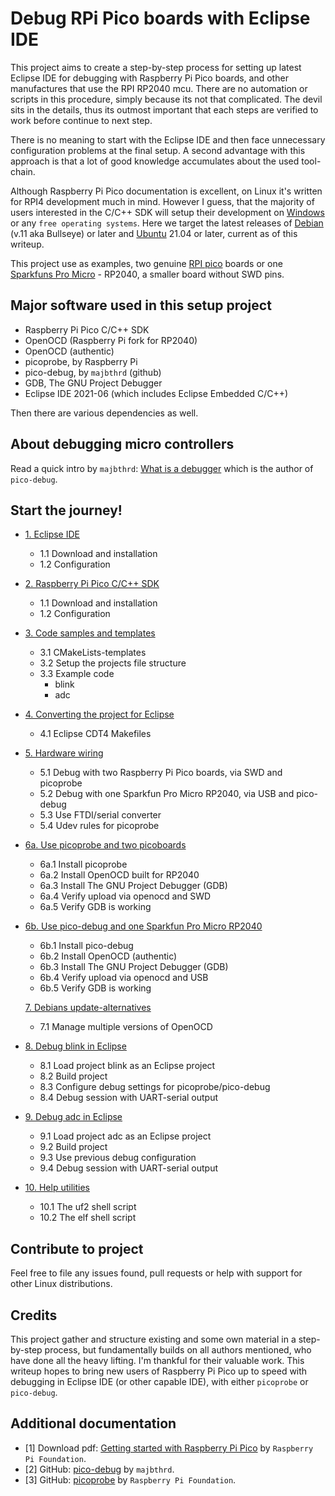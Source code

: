 # Debug RPi Pico boards with Eclipse IDE

This project aims to create a step-by-step process for setting up latest Eclipse IDE for debugging with Raspberry Pi Pico boards, and other manufactures that use the RPI RP2040 mcu. There are no automation or scripts in this procedure, simply because its not that complicated. The devil sits in the details, thus its outmost important that each steps are verified to work before continue to next step. 

There is no meaning to start with the Eclipse IDE and then face unnecessary configuration problems at the final setup. A second advantage with this approach is that a lot of good knowledge accumulates about the used tool-chain. 

Although Raspberry Pi Pico documentation is excellent, on Linux it's written for RPI4 development much in mind. However I guess, that the majority of users interested in the C/C++ SDK will setup their development on [Windows](https://github.com/ndabas/pico-setup-windows) or any `free operating systems`. Here we target the latest releases of [Debian](https://www.debian.org/distrib/) (v.11 aka Bullseye) or later and [Ubuntu](https://ubuntu.com/#download) 21.04 or later, current as of this writeup.

This project use as examples, two genuine [RPI pico](https://www.raspberrypi.org/products/raspberry-pi-pico/) boards or one [Sparkfuns Pro Micro](https://www.sparkfun.com/products/17717) - RP2040, a smaller board without SWD pins. 

## Major software used in this setup project

- Raspberry Pi Pico C/C++ SDK
- OpenOCD (Raspberry Pi fork for RP2040)
- OpenOCD (authentic)
- picoprobe, by Raspberry Pi
- pico-debug, by `majbthrd` (github)
- GDB, The GNU Project Debugger
- Eclipse IDE 2021-06 (which includes Eclipse Embedded C/C++)

Then there are various dependencies as well.

## About debugging micro controllers

Read a quick intro by `majbthrd`: [What is a debugger](https://github.com/majbthrd/pico-debug/blob/master/howto/about.md) which is the author of `pico-debug`.


## Start the journey!

- [1. Eclipse IDE](1-eclipse-ide/1-eclipse-ide.md)
  * 1.1 Download and installation
  * 1.2 Configuration

- [2. Raspberry Pi Pico C/C++ SDK](2-raspberry-pi-pico-sdk/2-raspberry-pi-pico-sdk.md)
  * 1.1 Download and installation
  * 1.2 Configuration

- [3. Code samples and templates]()
  * 3.1 CMakeLists-templates
  * 3.2 Setup the projects file structure
  * 3.3 Example code
    + blink
    + adc

- [4. Converting the project for Eclipse]()
  * 4.1 Eclipse CDT4 Makefiles

- [5. Hardware wiring]()
  * 5.1 Debug with two Raspberry Pi Pico boards, via SWD and picoprobe
  * 5.2 Debug with one Sparkfun Pro Micro RP2040, via USB and pico-debug
  * 5.3 Use FTDI/serial converter
  * 5.4 Udev rules for picoprobe

- [6a. Use picoprobe and two picoboards]()
  * 6a.1 Install picoprobe
  * 6a.2 Install OpenOCD built for RP2040
  * 6a.3 Install The GNU Project Debugger (GDB)
  * 6a.4 Verify upload via openocd and SWD
  * 6a.5 Verify GDB is working

- [6b. Use pico-debug and one Sparkfun Pro Micro RP2040]()
  * 6b.1 Install pico-debug
  * 6b.2 Install OpenOCD (authentic)
  * 6b.3 Install The GNU Project Debugger (GDB)
  * 6b.4 Verify upload via openocd and USB
  * 6b.5 Verify GDB is working

  [7. Debians update-alternatives]()
    * 7.1 Manage multiple versions of OpenOCD

- [8. Debug blink in Eclipse]()
  * 8.1 Load project blink as an Eclipse project
  * 8.2 Build project
  * 8.3 Configure debug settings for picoprobe/pico-debug
  * 8.4 Debug session with UART-serial output

- [9. Debug adc in Eclipse]()
  * 9.1 Load project adc as an Eclipse project
  * 9.2 Build project
  * 9.3 Use previous debug configuration
  * 9.4 Debug session with UART-serial output 

- [10. Help utilities]()
  * 10.1 The uf2 shell script
  * 10.2 The elf shell script

## Contribute to project

Feel free to file any issues found, pull requests or help with support for other Linux distributions.

## Credits

This project gather and structure existing and some own material in a step-by-step process, but fundamentally builds on all authors mentioned, who have done all the heavy lifting. I'm thankful for their valuable work. This writeup hopes to bring new users of Raspberry Pi Pico up to speed with debugging in Eclipse IDE (or other capable IDE), with either `picoprobe` or `pico-debug`.

## Additional documentation

- [1] Download pdf: [Getting started with Raspberry Pi Pico](https://datasheets.raspberrypi.org/pico/getting-started-with-pico.pdf) by `Raspberry Pi Foundation`.
- [2] GitHub: [pico-debug](https://github.com/majbthrd/pico-debug) by `majbthrd`.
- [3] GitHub: [picoprobe](https://github.com/raspberrypi/picoprobe) by `Raspberry Pi Foundation`.

